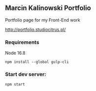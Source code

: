 ## Marcin Kalinowski Portfolio
Portfolio page for my Front-End work

http://portfolio.studiocitrus.pl/

### Requirements
Node  16.8

`npm install --global gulp-cli`

### Start dev server:
`npm start`
